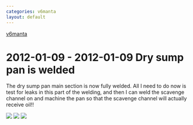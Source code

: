 ```yaml
---
categories: v6manta
layout: default
---
```


[v6manta](/v6manta)

# 2012-01-09 - 2012-01-09 Dry sump pan is welded
The dry sump pan main section is now fully welded. All I need to do now is test for leaks in this part of the welding, and then I can weld the scavenge channel on and machine the pan so that the scavenge channel will actually receive oil!!

![](/img/v6manta/manta0496.jpg)
![](/img/v6manta/manta0497.jpg)
![](/img/v6manta/manta0498.jpg)